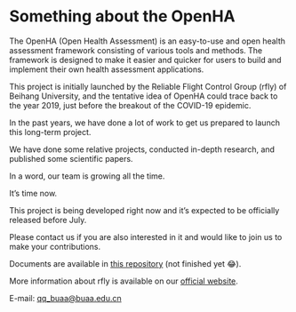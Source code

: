 # Something about the OpenHA

The OpenHA (Open Health Assessment) is an easy-to-use and open health assessment framework consisting of various tools and methods.
The framework is designed to make it easier and quicker for users to build and implement their own health assessment applications.

This project is initially launched by the Reliable Flight Control Group (rfly) of Beihang University, and the tentative idea of OpenHA could trace back to the year 2019, just before the breakout of the COVID-19 epidemic.

In the past years, we have done a lot of work to get us prepared to launch this long-term project.

We have done some relative projects, conducted in-depth research, and published some scientific papers.

In a word, our team is growing all the time.

It’s time now.

This project is being developed right now and it’s expected to be officially released before July.

Please contact us if you are also interested in it and would like to join us to make your contributions.

Documents are available in [this repository](https://rfly-openha.github.io/documents/) (not finished yet 😂).

More information about rfly is available on our [official website](http://rfly.buaa.edu.cn/).

E-mail: qq_buaa@buaa.edu.cn
